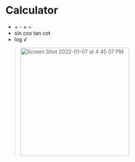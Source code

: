 # Calculator

- \+ \- × ÷
- sin cos tan cot 
- log √  

> <img width="292" alt="Screen Shot 2022-01-07 at 4 45 07 PM" src="https://user-images.githubusercontent.com/87034655/148549218-04994726-0580-4d94-b763-7a2a1293bcfa.png">


